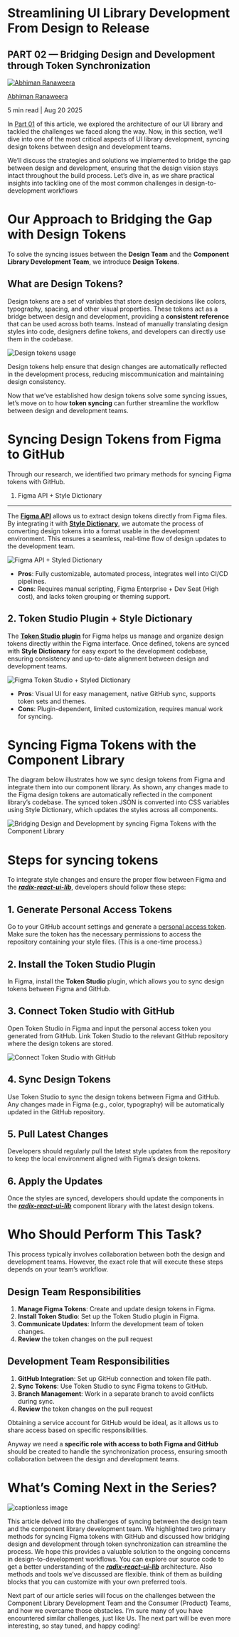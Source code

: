 # Streamlining UI Library Development From Design to Release​

## PART 02 — Bridging Design and Development through Token Synchronization

[![Abhiman Ranaweera](https://miro.medium.com/v2/resize:fill:64:64/1*5csW6IzMy7Uq75Y-KjI36w.jpeg)](https://medium.com/@abhimanranaweera?source=post_page---byline--ddf9fe8cc531---------------------------------------)

[Abhiman Ranaweera](https://medium.com/@abhimanranaweera?source=post_page---byline--ddf9fe8cc531---------------------------------------)

5 min read | Aug 20 2025

In [Part 01](https://medium.com/front-end-weekly/streamlining-ui-library-development-from-design-to-release-5fd4f888510a) of this article, we explored the architecture of our UI library and tackled the challenges we faced along the way. Now, in this section, we’ll dive into one of the most critical aspects of UI library development, syncing design tokens between design and development teams.

We’ll discuss the strategies and solutions we implemented to bridge the gap between design and development, ensuring that the design vision stays intact throughout the build process. Let’s dive in, as we share practical insights into tackling one of the most common challenges in design-to-development workflows

# Our Approach to Bridging the Gap with Design Tokens

To solve the syncing issues between the **Design Team** and the **Component Library Development Team**, we introduce **Design Tokens**.

## What are Design Tokens?

Design tokens are a set of variables that store design decisions like colors, typography, spacing, and other visual properties. These tokens act as a bridge between design and development, providing a **consistent reference** that can be used across both teams. Instead of manually translating design styles into code, designers define tokens, and developers can directly use them in the codebase.

![Design tokens usage](https://miro.medium.com/v2/resize:fit:1400/format:webp/1*OyNRNGIAwFLR9-VktNq43g.png)

Design tokens help ensure that design changes are automatically reflected in the development process, reducing miscommunication and maintaining design consistency.

Now that we’ve established how design tokens solve some syncing issues, let’s move on to how **token syncing** can further streamline the workflow between design and development teams.

# Syncing Design Tokens from Figma to GitHub​

Through our research, we identified two primary methods for syncing Figma tokens with GitHub.

1. Figma API + Style Dictionary

---

The [**Figma API**](https://www.figma.com/developers/api) allows us to extract design tokens directly from Figma files. By integrating it with [**Style Dictionary**](https://styledictionary.com/), we automate the process of converting design tokens into a format usable in the development environment. This ensures a seamless, real-time flow of design updates to the development team.

![Figma API + Styled Dictionary](https://miro.medium.com/v2/resize:fit:1400/format:webp/1*hZ50_ArWrvjmLkVurruXQg.png)

- **Pros**: Fully customizable, automated process, integrates well into CI/CD pipelines.
- **Cons**: Requires manual scripting, Figma Enterprise + Dev Seat (High cost), and lacks token grouping or theming support.

## **2. Token Studio Plugin + Style Dictionary**

The [**Token Studio plugin**](https://tokens.studio/) for Figma helps us manage and organize design tokens directly within the Figma interface. Once defined, tokens are synced with **Style Dictionary** for easy export to the development codebase, ensuring consistency and up-to-date alignment between design and development teams.

![Figma Token Studio + Styled Dictionary](https://miro.medium.com/v2/resize:fit:1400/format:webp/1*4viDKXx1tIvCwFlzuqQd7Q.png)

- **Pros**: Visual UI for easy management, native GitHub sync, supports token sets and themes.
- **Cons**: Plugin-dependent, limited customization, requires manual work for syncing.

# Syncing Figma Tokens with the Component Library

The diagram below illustrates how we sync design tokens from Figma and integrate them into our component library. As shown, any changes made to the Figma design tokens are automatically reflected in the component library’s codebase. The synced token JSON is converted into CSS variables using Style Dictionary, which updates the styles across all components.

![Bridging Design and Development by syncing Figma Tokens with the Component Library](https://miro.medium.com/v2/resize:fit:1400/format:webp/1*5JQDxQ-ROs_hU7_0p1Mc4g.png)

# Steps for syncing tokens

To integrate style changes and ensure the proper flow between Figma and the [**_radix-react-ui-lib_**](https://github.com/abhimax/radix-react-ui-lib), developers should follow these steps:

## **1. Generate Personal Access Tokens**

Go to your GitHub account settings and generate a [personal access token](https://docs.github.com/en/authentication/keeping-your-account-and-data-secure/managing-your-personal-access-tokens). Make sure the token has the necessary permissions to access the repository containing your style files. (This is a one-time process.)

## **2. Install the Token Studio Plugin**

In Figma, install the **Token Studio** plugin, which allows you to sync design tokens between Figma and GitHub.

## **3. Connect Token Studio with GitHub**

Open Token Studio in Figma and input the personal access token you generated from GitHub. Link Token Studio to the relevant GitHub repository where the design tokens are stored.

![Connect Token Studio with GitHub](https://miro.medium.com/v2/resize:fit:1400/format:webp/1*CGNzvFiqFU9cHXmKAS61wQ.png)

## **4. Sync Design Tokens**

Use Token Studio to sync the design tokens between Figma and GitHub. Any changes made in Figma (e.g., color, typography) will be automatically updated in the GitHub repository.

## **5. Pull Latest Changes**

Developers should regularly pull the latest style updates from the repository to keep the local environment aligned with Figma’s design tokens.

## **6. Apply the Updates**

Once the styles are synced, developers should update the components in the [**_radix-react-ui-lib_**](https://github.com/abhimax/radix-react-ui-lib) component library with the latest design tokens.

# Who Should Perform This Task?

This process typically involves collaboration between both the design and development teams. However, the exact role that will execute these steps depends on your team’s workflow.

## Design Team Responsibilities

1.  **Manage Figma Tokens**: Create and update design tokens in Figma.
2.  **Install Token Studio**: Set up the Token Studio plugin in Figma.
3.  **Communicate Updates**: Inform the development team of token changes.
4.  **Review** the token changes on the pull request

## Development Team Responsibilities

1.  **GitHub Integration**: Set up GitHub connection and token file path.
2.  **Sync Tokens**: Use Token Studio to sync Figma tokens to GitHub.
3.  **Branch Management**: Work in a separate branch to avoid conflicts during sync.
4.  **Review** the token changes on the pull request

Obtaining a service account for GitHub would be ideal, as it allows us to share access based on specific responsibilities.

Anyway we need a **specific role with access to both Figma and GitHub** should be created to handle the synchronization process, ensuring smooth collaboration between the design and development teams.

# What’s Coming Next in the Series?

![captionless image](https://miro.medium.com/v2/resize:fit:1152/format:webp/1*hzWIW2JD4R_onjbphs4-uA.jpeg)

This article delved into the challenges of syncing between the design team and the component library development team. We highlighted two primary methods for syncing Figma tokens with GitHub and discussed how bridging design and development through token synchronization can streamline the process. We hope this provides a valuable solution to the ongoing concerns in design-to-development workflows. You can explore our source code to get a better understanding of the [**_radix-react-ui-lib_**](https://github.com/abhimax/radix-react-ui-lib) architecture. Also methods and tools we’ve discussed are flexible. think of them as building blocks that you can customize with your own preferred tools.

Next part of our article series will focus on the challenges between the Component Library Development Team and the Consumer (Product) Teams, and how we overcame those obstacles. I’m sure many of you have encountered similar challenges, just like Us. The next part will be even more interesting, so stay tuned, and happy coding!
